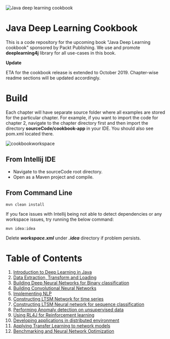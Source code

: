 


![Java deep learning cookbook](https://user-images.githubusercontent.com/517415/58750097-89578880-84ab-11e9-8863-ba65a6677374.png) []()

# Java Deep Learning Cookbook

This is a code repository for the upcoming book "Java Deep Learning cookbook" sponsored by Packt Publishing. We use and promote **deeplearning4j** library for all use-cases in this book. 

**Update**

ETA for the cookbook release is extended to October 2019.
Chapter-wise readme sections will be updated accordingly. 

# Build

Each chapter will have separate source folder where all examples are stored for the particular chapter. For example, if you want to import the code for chapter 2, navigate to the chapter directory first and then import the directory **sourceCode/cookbook-app** in your IDE. You should also see pom.xml located there.

![cookbookworkspace](https://user-images.githubusercontent.com/517415/56918244-20ab7380-6adb-11e9-95b9-b27e3550d985.png)
  
   ## From Intellij IDE

 - Navigate to the sourceCode root directory.
 - Open as a Maven project and compile.


## From Command Line
    mvn clean install

If you face issues with Intellij being not able to detect dependencies or any workspace issues,
try running the below command:

   
    mvn idea:idea

Delete ***workspace.xml*** under ***.idea*** directory if problem persists.


# Table of Contents


 1. [Introduction to Deep Learning in Java](https://github.com/PacktPublishing/Java-Deep-Learning-Cookbook#chapter-1--introduction-to-deep-learning-in-java)
 2. [Data Extraction, Transform and Loading](https://github.com/PacktPublishing/Java-Deep-Learning-Cookbook#chapter-2--data-extraction-transform-and-loading)
 3. [Building Deep Neural Networks for Binary classification](https://github.com/PacktPublishing/Java-Deep-Learning-Cookbook#chapter-3--building-deep-neural-networks-for-binary-classification)
 4. [Building Convolutional Neural Networks](https://github.com/PacktPublishing/Java-Deep-Learning-Cookbook#chapter-4--building-convolutional-neural-networks)
 5. [Implementing NLP](https://github.com/PacktPublishing/Java-Deep-Learning-Cookbook#chapter-5--implementing-nlp)
 6. [Constructing LTSM Network for time series](https://github.com/PacktPublishing/Java-Deep-Learning-Cookbook#chapter-6--constructing-lstm-network-for-time-series)
 7. [Constructing LTSM Neural network for sequence classification](https://github.com/PacktPublishing/Java-Deep-Learning-Cookbook#chapter-7--constructing-lstm-neural-network-for-sequence-classification)
 8. [Performing Anomaly detection on unsupervised data](https://github.com/PacktPublishing/Java-Deep-Learning-Cookbook#chapter-8--performing-anomaly-detection-on-unsupervised-data)
 9. [Using RL4J for Reinforcement learning](https://github.com/PacktPublishing/Java-Deep-Learning-Cookbook#chapter-9--using-rl4j-for-reinforcement-learning)
 10. [Developing applications in distributed environment](https://github.com/PacktPublishing/Java-Deep-Learning-Cookbook#chapter-10--developing-applications-in-distributed-environment)
 11. [Applying Transfer Learning to network models](https://github.com/PacktPublishing/Java-Deep-Learning-Cookbook#chapter-11--applying-transfer-learning-to-network-models)
 12. [Benchmarking and Neural Network Optimization](https://github.com/PacktPublishing/Java-Deep-Learning-Cookbook#chapter-12--benchmarking-and-neural-network-optimization-in-dl4j)

